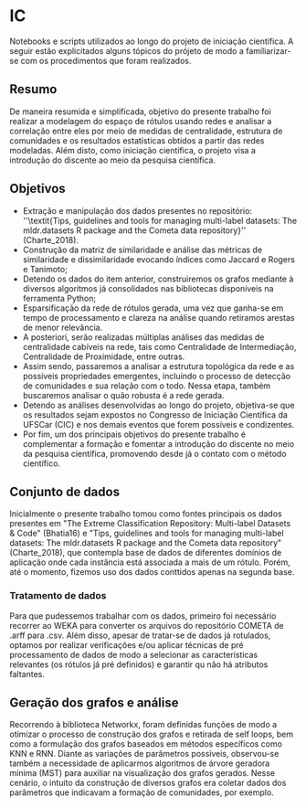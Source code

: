 # IC
Notebooks e scripts utilizados ao longo do projeto de iniciação científica. A seguir estão explicitados alguns tópicos do prójeto de modo a familiarizar-se com os procedimentos que foram realizados. 

## Resumo 
De maneira resumida e simplificada, objetivo do presente trabalho foi realizar a modelagem do espaço de rótulos usando redes e analisar a correlação entre eles por meio de medidas de centralidade, estrutura de comunidades e os resultados estatísticas obtidos a partir das redes modeladas. Além disto, como iniciação científica, o projeto visa a introdução do discente ao meio da pesquisa científica.

## Objetivos
- Extração e manipulação dos dados presentes no repositório: ''\textit{Tips, guidelines and tools for managing multi-label datasets: The mldr.datasets R package and the Cometa data repository}'' (Charte_2018).
- Construção da matriz de similaridade e análise das métricas de similaridade e dissimilaridade evocando índices como Jaccard e Rogers e Tanimoto;
- Detendo os dados do item anterior, construiremos os grafos mediante à diversos algoritmos já consolidados nas bibliotecas disponíveis na ferramenta Python; 
- Esparsificação da rede de rótulos gerada, uma vez que ganha-se em tempo de processamento e clareza na análise quando retiramos arestas de menor relevância.
- A posteriori, serão realizadas múltiplas análises das medidas de centralidade cabíveis na rede, tais como Centralidade de Intermediação, Centralidade de Proximidade, entre outras.
- Assim sendo, passaremos a analisar a estrutura topológica da rede e as possíveis propriedades emergentes, incluindo o processo de detecção de comunidades e sua relação com o todo. Nessa etapa, também buscaremos analisar o quão robusta é a rede gerada.
- Detendo as análises desenvolvidas ao longo do projeto, objetiva-se que os resultados sejam expostos no Congresso de Iniciação Científica da UFSCar (CIC) e nos demais eventos que forem possíveis e condizentes.
- Por fim, um dos principais objetivos do presente trabalho é complementar a formação e fomentar a introdução do discente no meio da pesquisa científica, promovendo desde já o contato com o método científico.

## Conjunto de dados
Inicialmente o presente trabalho tomou como fontes principais os dados presentes em  "The Extreme Classification Repository: Multi-label Datasets & Code" (Bhatia16) e "Tips, guidelines and tools for managing multi-label datasets: The mldr.datasets R package and the Cometa data repository" (Charte_2018), que contempla base de dados de diferentes domínios de aplicação onde cada instância está associada a mais de um rótulo. Porém, até o momento, fizemos uso dos dados conttidos apenas na segunda base. 

### Tratamento de dados

Para que pudessemos trabalhar com os dados, primeiro foi necessário recorrer ao WEKA para converter os arquivos do repositório COMETA de .arff para .csv. Além disso, apesar de tratar-se de dados já rotulados, optamos por realizar verificações  e/ou  aplicar técnicas de pré processamento de dados de modo a selecionar as características relevantes (os rótulos já pré definidos) e garantir qu não há atributos faltantes. 

## Geração dos grafos e análise

Recorrendo à biblioteca Networkx, foram definidas funções de modo a otimizar o processo de construção dos grafos e retirada de self loops, bem como a formulação dos grafos baseados em métodos específicos como KNN e RNN. Diante as variações de parâmetros possíveis, observou-se também a necessidade de aplicarmos algoritmos de árvore geradora mínima (MST) para auxiliar na visualização dos grafos gerados. 
Nesse cenário, o intuito da construção de diversos grafos era coletar dados dos parâmetros que indicavam a formação de comunidades, por exemplo.
